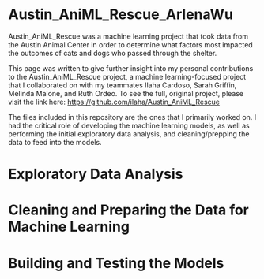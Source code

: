 # Austin_AniML_Rescue_ArlenaWu
Austin_AniML_Rescue was a machine learning project that took data from the Austin Animal Center in order to determine what factors most impacted the outcomes of cats and dogs who passed through the shelter.

This page was written to give further insight into my personal contributions to the Austin_AniML_Rescue project, a machine learning-focused project that I collaborated on with my teammates Ilaha Cardoso, Sarah Griffin, Melinda Malone, and Ruth Ordeo. To see the full, original project, please visit the link here: https://github.com/ilaha/Austin_AniML_Rescue

The files included in this repository are the ones that I primarily worked on. I had the critical role of developing the machine learning models, as well as performing the initial exploratory data analysis, and cleaning/prepping the data to feed into the models.




# Exploratory Data Analysis



# Cleaning and Preparing the Data for Machine Learning



# Building and Testing the Models






